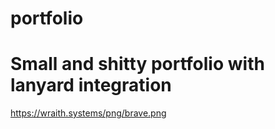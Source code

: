 # portfolio
 # Small and shitty portfolio with lanyard integration
 https://wraith.systems/png/brave.png

